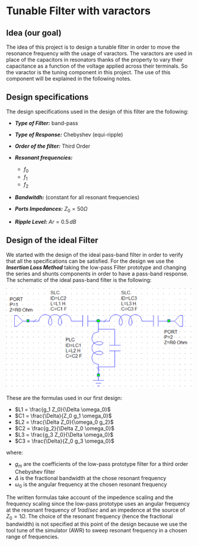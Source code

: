 # Tunable Filter with varactors
## Idea (our goal)
The idea of this project is to design a tunable filter in order to move the resonance frequency with the usage of varactors. The varactors are used in place of the capacitors in resonators thanks of the property to vary their capacitance as a function of the voltage applied across their terminals. So the varactor is the tuning component in this project. The use of this component will be explained in the following notes.

## Design specifications
The design specifications used in the design of this filter are the following:
- ***Type of Filter:*** band-pass
- ***Type of Response:*** Chebyshev (equi-ripple)
- ***Order of the filter:*** Third Order
- ***Resonant frequencies:***
    - $f_0$
    - $f_1$
    - $f_2$

- ***Bandwitdh:*** (constant for all resonant frequencies)
- ***Ports Impedances:*** $Z_0=50\Omega$
- ***Ripple Level:*** $Ar=0.5\,dB$

    
## Design of the ideal Filter
We started with the design of the ideal pass-band filter in order to verify that all the specifications can be satisfied. For the design we use the ***Insertion Loss Method*** taking the low-pass Filter prototype and changing the series and shunts components in order to have a pass-band response. The schematic of the ideal pass-band filter is the following:

![Ideal pass-band filter](images/Ideal_Reference_Filter.PNG  "Ideal pass-band filter")

These are the formulas used in our first design:
- $L1 = \frac{g_1 Z_0}{\Delta \omega_0}$
- $C1 = \frac{\Delta}{Z_0 g_1 \omega_0}$
- $L2 = \frac{\Delta Z_0}{\omega_0 g_2}$
- $C2 = \frac{g_2}{\Delta Z_0 \omega_0}$
- $L3 = \frac{g_3 Z_0}{\Delta \omega_0}$
- $C3 = \frac{\Delta}{Z_0 g_3 \omega_0}$

where:
- $g_m$ are the coefficients of the low-pass prototype filter for a third order Chebyshev filter 
- $\Delta$ is the fractional bandwidth at the chose resonant frequency
- $\omega_0$ is the angular frequency at the chosen resonant frequency

The written formulas take account of the impedence scaling and the frequency scaling since the low-pass prototype uses an angular frequency at the resonant frequency of $1 rad/sec$ and an impedence at the source of $Z_0=1 \Omega$.
The choice of the resonant frequency (hence the fractional bandwidth) is not specified at this point of the design because we use the tool tune of the simulator (AWR) to sweep resonant frequency in a chosen range of frequencies.

